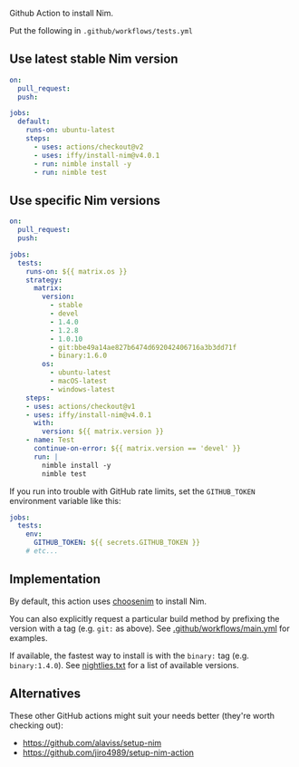 Github Action to install Nim.

Put the following in `.github/workflows/tests.yml`

## Use latest stable Nim version

```yaml
on:
  pull_request:
  push:

jobs:
  default:
    runs-on: ubuntu-latest
    steps:
      - uses: actions/checkout@v2
      - uses: iffy/install-nim@v4.0.1
      - run: nimble install -y
      - run: nimble test
```

## Use specific Nim versions

```yaml
on:
  pull_request:
  push:

jobs:
  tests:
    runs-on: ${{ matrix.os }}
    strategy:
      matrix:
        version:
          - stable
          - devel
          - 1.4.0
          - 1.2.8
          - 1.0.10
          - git:bbe49a14ae827b6474d692042406716a3b3dd71f
          - binary:1.6.0
        os:
          - ubuntu-latest
          - macOS-latest
          - windows-latest
    steps:
    - uses: actions/checkout@v1
    - uses: iffy/install-nim@v4.0.1
      with:
        version: ${{ matrix.version }}
    - name: Test
      continue-on-error: ${{ matrix.version == 'devel' }}
      run: |
        nimble install -y
        nimble test
```

If you run into trouble with GitHub rate limits, set the `GITHUB_TOKEN` environment variable like this:

```yaml
jobs:
  tests:
    env:
      GITHUB_TOKEN: ${{ secrets.GITHUB_TOKEN }}
    # etc...
```

## Implementation

By default, this action uses [choosenim](https://github.com/dom96/choosenim/) to install Nim.

You can also explicitly request a particular build method by prefixing the version with a tag (e.g. `git:` as above).  See [.github/workflows/main.yml](.github/workflows/main.yml) for examples.

If available, the fastest way to install is with the `binary:` tag (e.g. `binary:1.4.0`). See [nightlies.txt](nightlies.txt) for a list of available versions.

## Alternatives

These other GitHub actions might suit your needs better (they're worth checking out):

- https://github.com/alaviss/setup-nim
- https://github.com/jiro4989/setup-nim-action

